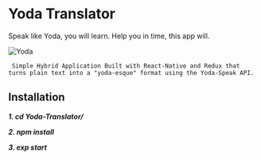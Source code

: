 # Yoda Translator

Speak like Yoda, you will learn. Help you in time, this app will.

![Yoda](https://static.giantbomb.com/uploads/original/0/30/1465012-yoda_closeup_copy.jpg)

`` Simple Hybrid Application Built with React-Native and Redux that turns plain text into a "yoda-esque" format using the Yoda-Speak API.``


## Installation

***1. cd Yoda-Translator/***


***2. npm install***


***3. exp start***
